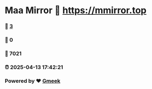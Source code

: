 # Maa Mirror :link: https://mmirror.top 
### :page_facing_up: [3](https://mmirror.top/tag.html) 
### :speech_balloon: 0 
### :hibiscus: 7021 
### :alarm_clock: 2025-04-13 17:42:21 
### Powered by :heart: [Gmeek](https://github.com/Meekdai/Gmeek)
